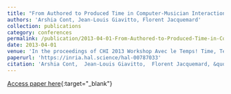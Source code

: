 ```yaml
---
title: "From Authored to Produced Time in Computer-Musician Interactions"
authors: 'Arshia Cont, Jean-Louis Giavitto, Florent Jacquemard'
collection: publications
category: conferences
permalink: /publication/2013-04-01-From-Authored-to-Produced-Time-in-Computer-Musician-Interactions
date: 2013-04-01
venue: 'In the proceedings of CHI 2013 Workshop Avec le Temps! Time, Tempo, and Turns in Human-Computer Interaction (ACM CHI)'
paperurl: 'https://inria.hal.science/hal-00787033'
citation: 'Arshia Cont,  Jean-Louis Giavitto,  Florent Jacquemard, &quot;From Authored to Produced Time in Computer-Musician Interactions&quot; In the proceedings of CHI 2013 Workshop on Avec le Temps! Time, Tempo, and Turns in Human-Computer Interaction (ACM CHI), 2013.'
---
```

[Access paper here](https://inria.hal.science/hal-00787033){:target="_blank"}
